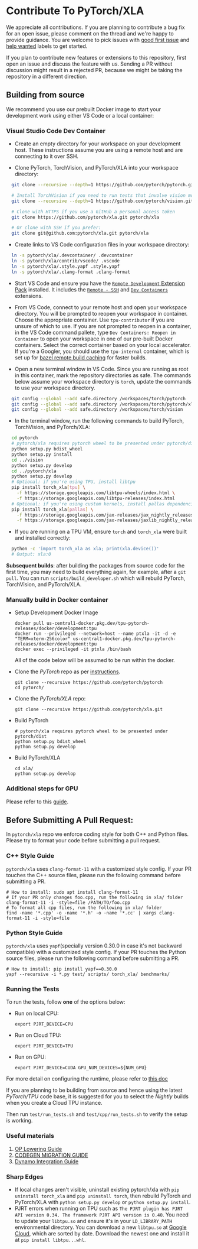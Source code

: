 # Contribute To PyTorch/XLA

We appreciate all contributions. If you are planning to contribute a bug fix for 
an open issue, please comment on the thread and we're happy to provide guidance.
You are welcome to pick issues with [good first issue](https://github.com/pytorch/xla/issues?q=is%3Aissue+is%3Aopen+label%3A%22good+first+issue%22) 
and [help wanted](https://github.com/pytorch/xla/issues?q=is%3Aissue+is%3Aopen+label%3A%22help+wanted%22) 
labels to get started.

If you plan to contribute new features or extensions to this repository, first 
open an issue and discuss the feature with us. Sending a PR without discussion 
might result in a rejected PR, because we might be taking the repository in a 
different direction.

## Building from source

We recommend you use our prebuilt Docker image to start your development work 
using either VS Code or a local container:

### Visual Studio Code Dev Container

* Create an empty directory for your workspace on your development host. These 
  instructions assume you are using a remote host and are connecting to it over 
  SSH.
  
* Clone PyTorch, TorchVision, and PyTorch/XLA into your workspace directory:

```bash
  git clone --recursive --depth=1 https://github.com/pytorch/pytorch.git

  # Install TorchVision if you need to run tests that involve vision modules
  git clone --recursive --depth=1 https://github.com/pytorch/vision.git

  # Clone with HTTPS if you use a GitHub a personal access token
  git clone https://github.com/pytorch/xla.git pytorch/xla

  # Or clone with SSH if you prefer:
  git clone git@github.com:pytorch/xla.git pytorch/xla
```

* Create links to VS Code configuration files in your workspace directory:

```bash
  ln -s pytorch/xla/.devcontainer/ .devcontainer
  ln -s pytorch/xla/contrib/vscode/ .vscode
  ln -s pytorch/xla/.style.yapf .style.yapf
  ln -s pytorch/xla/.clang-format .clang-format
```

* Start VS Code and ensure you have the [`Remote Development` Extension Pack](https://marketplace.visualstudio.com/items?itemName=ms-vscode-remote.vscode-remote-extensionpack)
  installed. It includes the [`Remote - SSH`](https://marketplace.visualstudio.com/items?itemName=ms-vscode-remote.remote-ssh) and
  [`Dev Containers`](https://marketplace.visualstudio.com/items?itemName=ms-vscode-remote.remote-containers)
  extensions.

* From VS Code, connect to your remote host and open your workspace directory. 
  You will be prompted to reopen your workspace in container. Choose the 
  appropriate container. Use `tpu-contributor` if you are unsure of which to use. 
  If you are not prompted to reopen in a container, in the VS Code command 
  pallete, type `Dev Containers: Reopen in Container` to open your workspace in 
  one of our pre-built Docker containers. Select the correct container based on 
  your local accelerator. If you're a Googler, you should use the `tpu-internal`
  container, which is set up for [bazel remote build caching](https://github.com/pytorch/xla/blob/master/docs/source/contribute/bazel.md#remote-caching)
  for faster builds.

* Open a new terminal window in VS Code. Since you are running as root in this 
  container, mark the repository directories as safe. The commands below assume
  your workspace directory is `torch`, update the commands to use your workspace
  directory.

```bash
  git config --global --add safe.directory /workspaces/torch/pytorch
  git config --global --add safe.directory /workspaces/torch/pytorch/xla
  git config --global --add safe.directory /workspaces/torch/vision
```
* In the terminal window, run the following commands to build PyTorch, 
  TorchVision, and  PyTorch/XLA:

```bash
  cd pytorch
  # pytorch/xla requires pytorch wheel to be presented under pytorch/dist
  python setup.py bdist_wheel
  python setup.py install
  cd ../vision
  python setup.py develop
  cd ../pytorch/xla
  python setup.py develop
  # Optional: if you're using TPU, install libtpu
  pip install torch_xla[tpu] \
    -f https://storage.googleapis.com/libtpu-wheels/index.html \
    -f https://storage.googleapis.com/libtpu-releases/index.html
  # Optional: if you're using custom kernels, install pallas dependencies
  pip install torch_xla[pallas] \
    -f https://storage.googleapis.com/jax-releases/jax_nightly_releases.html \
    -f https://storage.googleapis.com/jax-releases/jaxlib_nightly_releases.html
  ```

* If you are running on a TPU VM, ensure `torch` and `torch_xla` were built and 
  installed correctly:

```bash
  python -c 'import torch_xla as xla; print(xla.device())'
  # Output: xla:0
```

**Subsequent builds**: after building the packages from source code for the 
first time, you may need to build everything again, for example, after a
`git pull`. You can run `scripts/build_developer.sh` which will rebuild PyTorch,
TorchVision, and PyTorch/XLA.

### Manually build in Docker container

* Setup Development Docker Image

  ```shell
  docker pull us-central1-docker.pkg.dev/tpu-pytorch-releases/docker/development:tpu
  docker run --privileged --network=host --name ptxla -it -d -e "TERM=xterm-256color" us-central1-docker.pkg.dev/tpu-pytorch-releases/docker/development:tpu
  docker exec --privileged -it ptxla /bin/bash
  ```
  All of the code below will be assumed to be run within the docker.

* Clone the _PyTorch_ repo as per [instructions](https://github.com/pytorch/pytorch#from-source).

  ```Shell
  git clone --recursive https://github.com/pytorch/pytorch
  cd pytorch/
  ```

* Clone the _PyTorch/XLA_ repo:

  ```Shell
  git clone --recursive https://github.com/pytorch/xla.git
  ```

* Build PyTorch
  ```Shell
  # pytorch/xla requires pytorch wheel to be presented under pytorch/dist
  python setup.py bdist_wheel
  python setup.py develop
  ```
* Build PyTorch/XLA
  ```Shell
  cd xla/
  python setup.py develop
  ```

### Additional steps for GPU

Please refer to this [guide](https://github.com/pytorch/xla/blob/master/docs/gpu.md#develop-pytorchxla-on-a-gpu-instance-build-pytorchxla-from-source-with-gpu-support).

## Before Submitting A Pull Request:

In `pytorch/xla` repo we enforce coding style for both C++ and Python files. Please try to format
your code before submitting a pull request.

### C++ Style Guide

`pytorch/xla` uses `clang-format-11` with a customized style config.
If your PR touches the C++ source files, please run the following command before submitting a PR.

```Shell
# How to install: sudo apt install clang-format-11
# If your PR only changes foo.cpp, run the following in xla/ folder
clang-format-11 -i -style=file /PATH/TO/foo.cpp
# To format all cpp files, run the following in xla/ folder
find -name '*.cpp' -o -name '*.h' -o -name '*.cc' | xargs clang-format-11 -i -style=file
```

### Python Style Guide

`pytorch/xla` uses `yapf`(specially version 0.30.0 in case it's not backward compatible) with a customized style config.
If your PR touches the Python source files, please run the following command before submitting a PR.

```Shell
# How to install: pip install yapf==0.30.0
yapf --recursive -i *.py test/ scripts/ torch_xla/ benchmarks/
```

### Running the Tests

To run the tests, follow __one__ of the options below:

* Run on local CPU:

  ```Shell
  export PJRT_DEVICE=CPU
  ```

* Run on Cloud TPU:

  ```Shell
  export PJRT_DEVICE=TPU
  ```

* Run on GPU:

  ```Shell
  export PJRT_DEVICE=CUDA GPU_NUM_DEVICES=${NUM_GPU}
  ```

For more detail on configuring the runtime, please refer to [this doc](https://github.com/pytorch/xla/blob/master/docs/pjrt.md#quickstart)

If you are planning to be building from source and hence using the latest _PyTorch/TPU_ code base,
it is suggested for you to select the _Nightly_ builds when you create a Cloud TPU instance.

Then run `test/run_tests.sh` and `test/cpp/run_tests.sh` to verify the setup is working.

### Useful materials
1. [OP Lowering Guide](https://github.com/pytorch/xla/blob/master/OP_LOWERING_GUIDE.md)
2. [CODEGEN MIGRATION GUIDE](https://github.com/pytorch/xla/blob/master/CODEGEN_MIGRATION_GUIDE.md)
3. [Dynamo Integration Guide](https://github.com/pytorch/xla/blob/master/docs/dynamo.md)

### Sharp Edges

* If local changes aren't visible, uninstall existing pytorch/xla with `pip uninstall torch_xla` and `pip uninstall torch`, then rebuild PyTorch and PyTorch/XLA with `python setup.py develop` or `python setup.py install`.
* PJRT errors when running on TPU such as `The PJRT plugin has PJRT API version 0.34. The framework PJRT API version is 0.40`. You need to update your `libtpu.so` and ensure it's in your `LD_LIBRARY_PATH` environmental directory. You can download a new `libtpu.so` at [Google Cloud](https://storage.googleapis.com/libtpu-wheels/index.html), which are sorted by date. Download the newest one and install it at `pip install libtpu...whl`.
